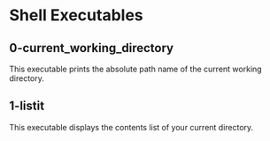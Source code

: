 # Shell Executables

## 0-current_working_directory

This executable prints the absolute path name of the current working directory.

## 1-listit

This executable displays the contents list of your current directory.

